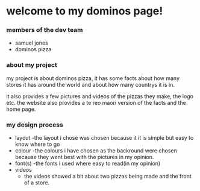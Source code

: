 # welcome to my dominos page!

 ### members of the dev team
- samuel jones
- dominos pizza

### about my project

my project is about dominos pizza, it has some facts about how many
stores it has around the world and about how many countrys it is in.

it also provides a few pictures and videos of the pizzas they make,
the logo etc. the website also provides a te reo maori version of the
facts and the home page.

### my design process

- layout
  -the layout i chose was chosen because it it is simple but easy to know where to go
- colour
  -the colours i have chosen as the backround were chosen because they went best with the pictures in my opinion.
- font(s)
  -the fonts i used where easy to read(in my opinion)
- videos
  - the videos showed a bit about two pizzas being made and the front of a store.
